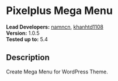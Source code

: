 # Pixelplus Mega Menu

**Lead Developers:**
[namncn](https://github.com/namncn), [khanhtd1108](https://github.com/khanhtd1108)  
**Version:** 1.0.5  
**Tested up to:** 5.4

## Description ##

Create Mega Menu for WordPress Theme.